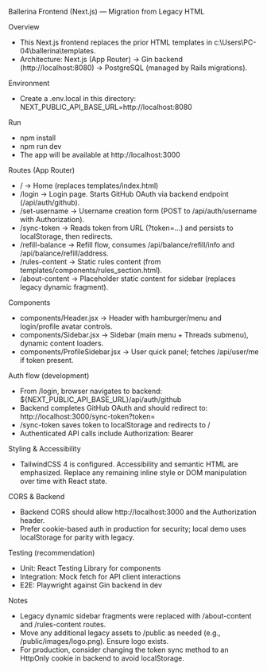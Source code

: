 Ballerina Frontend (Next.js) — Migration from Legacy HTML

Overview
- This Next.js frontend replaces the prior HTML templates in c:\\Users\\PC-04\\ballerina\\templates.
- Architecture: Next.js (App Router) → Gin backend (http://localhost:8080) → PostgreSQL (managed by Rails migrations).

Environment
- Create a .env.local in this directory:
  NEXT_PUBLIC_API_BASE_URL=http://localhost:8080

Run
- npm install
- npm run dev
- The app will be available at http://localhost:3000

Routes (App Router)
- /                → Home (replaces templates/index.html)
- /login           → Login page. Starts GitHub OAuth via backend endpoint (/api/auth/github).
- /set-username    → Username creation form (POST to /api/auth/username with Authorization).
- /sync-token      → Reads token from URL (?token=...) and persists to localStorage, then redirects.
- /refill-balance  → Refill flow, consumes /api/balance/refill/info and /api/balance/refill/address.
- /rules-content   → Static rules content (from templates/components/rules_section.html).
- /about-content   → Placeholder static content for sidebar (replaces legacy dynamic fragment).

Components
- components/Header.jsx         → Header with hamburger/menu and login/profile avatar controls.
- components/Sidebar.jsx        → Sidebar (main menu + Threads submenu), dynamic content loaders.
- components/ProfileSidebar.jsx → User quick panel; fetches /api/user/me if token present.

Auth flow (development)
- From /login, browser navigates to backend: ${NEXT_PUBLIC_API_BASE_URL}/api/auth/github
- Backend completes GitHub OAuth and should redirect to:
  http://localhost:3000/sync-token?token=<JWT>
- /sync-token saves token to localStorage and redirects to /
- Authenticated API calls include Authorization: Bearer <token>

Styling & Accessibility
- TailwindCSS 4 is configured. Accessibility and semantic HTML are emphasized. Replace any remaining inline style or DOM manipulation over time with React state.

CORS & Backend
- Backend CORS should allow http://localhost:3000 and the Authorization header.
- Prefer cookie-based auth in production for security; local demo uses localStorage for parity with legacy.

Testing (recommendation)
- Unit: React Testing Library for components
- Integration: Mock fetch for API client interactions
- E2E: Playwright against Gin backend in dev

Notes
- Legacy dynamic sidebar fragments were replaced with /about-content and /rules-content routes.
- Move any additional legacy assets to /public as needed (e.g., /public/images/logo.png). Ensure logo exists.
- For production, consider changing the token sync method to an HttpOnly cookie in backend to avoid localStorage.
